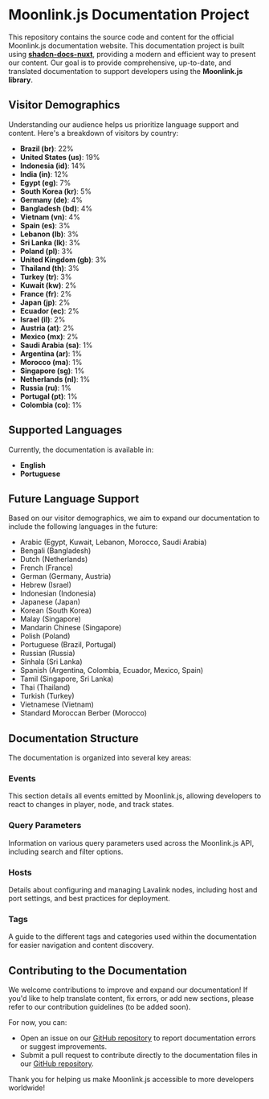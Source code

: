 # Moonlink.js Documentation Project

This repository contains the source code and content for the official Moonlink.js documentation website. This documentation project is built using **[shadcn-docs-nuxt](https://shadcn-docs-nuxt.vercel.app/)**, providing a modern and efficient way to present our content. Our goal is to provide comprehensive, up-to-date, and translated documentation to support developers using the **Moonlink.js library**.

## Visitor Demographics

Understanding our audience helps us prioritize language support and content. Here's a breakdown of visitors by country:

*   **Brazil (br)**: 22%
*   **United States (us)**: 19%
*   **Indonesia (id)**: 14%
*   **India (in)**: 12%
*   **Egypt (eg)**: 7%
*   **South Korea (kr)**: 5%
*   **Germany (de)**: 4%
*   **Bangladesh (bd)**: 4%
*   **Vietnam (vn)**: 4%
*   **Spain (es)**: 3%
*   **Lebanon (lb)**: 3%
*   **Sri Lanka (lk)**: 3%
*   **Poland (pl)**: 3%
*   **United Kingdom (gb)**: 3%
*   **Thailand (th)**: 3%
*   **Turkey (tr)**: 3%
*   **Kuwait (kw)**: 2%
*   **France (fr)**: 2%
*   **Japan (jp)**: 2%
*   **Ecuador (ec)**: 2%
*   **Israel (il)**: 2%
*   **Austria (at)**: 2%
*   **Mexico (mx)**: 2%
*   **Saudi Arabia (sa)**: 1%
*   **Argentina (ar)**: 1%
*   **Morocco (ma)**: 1%
*   **Singapore (sg)**: 1%
*   **Netherlands (nl)**: 1%
*   **Russia (ru)**: 1%
*   **Portugal (pt)**: 1%
*   **Colombia (co)**: 1%

## Supported Languages

Currently, the documentation is available in:

*   **English**
*   **Portuguese**

## Future Language Support

Based on our visitor demographics, we aim to expand our documentation to include the following languages in the future:

*   Arabic (Egypt, Kuwait, Lebanon, Morocco, Saudi Arabia)
*   Bengali (Bangladesh)
*   Dutch (Netherlands)
*   French (France)
*   German (Germany, Austria)
*   Hebrew (Israel)
*   Indonesian (Indonesia)
*   Japanese (Japan)
*   Korean (South Korea)
*   Malay (Singapore)
*   Mandarin Chinese (Singapore)
*   Polish (Poland)
*   Portuguese (Brazil, Portugal)
*   Russian (Russia)
*   Sinhala (Sri Lanka)
*   Spanish (Argentina, Colombia, Ecuador, Mexico, Spain)
*   Tamil (Singapore, Sri Lanka)
*   Thai (Thailand)
*   Turkish (Turkey)
*   Vietnamese (Vietnam)
*   Standard Moroccan Berber (Morocco)

## Documentation Structure

The documentation is organized into several key areas:

### Events
This section details all events emitted by Moonlink.js, allowing developers to react to changes in player, node, and track states.

### Query Parameters
Information on various query parameters used across the Moonlink.js API, including search and filter options.

### Hosts
Details about configuring and managing Lavalink nodes, including host and port settings, and best practices for deployment.

### Tags
A guide to the different tags and categories used within the documentation for easier navigation and content discovery.

## Contributing to the Documentation

We welcome contributions to improve and expand our documentation! If you'd like to help translate content, fix errors, or add new sections, please refer to our contribution guidelines (to be added soon).

For now, you can:

*   Open an issue on our [GitHub repository](https://github.com/Ecliptia/docs/issues) to report documentation errors or suggest improvements.
*   Submit a pull request to contribute directly to the documentation files in our [GitHub repository](https://github.com/Ecliptia/docs/pulls).

Thank you for helping us make Moonlink.js accessible to more developers worldwide!
